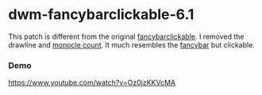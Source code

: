 # dwm-fancybarclickable-6.1
This patch is different from the original [fancybarclickable](https://dwm.suckless.org/patches/fancybarclickable/). I removed the drawline and [monocle count](https://dwm.suckless.org/patches/monocle_count/). It much resembles the [fancybar](https://dwm.suckless.org/patches/fancybar/) but clickable.
### Demo
https://www.youtube.com/watch?v=Oz0jzKKVcMA
